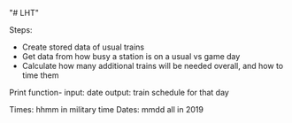 "# LHT" 

Steps:

- Create stored data of usual trains
- Get data from how busy a station is on a usual vs game day
- Calculate how many additional trains will be needed overall, and how to time them

Print function-
input: date
output: train schedule for that day

Times: hhmm in military time
Dates: mmdd all in 2019

